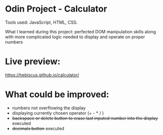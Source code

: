 # Odin Project - Calculator
Tools used: JavaScript, HTML, CSS.

What I learned during this project: perfected DOM manipulation skills along with more complicated logic needed to display and operate on proper numbers
# Live preview: 
https://hebiscus.github.io/calculator/
# What could be improved:
- numbers not overflowing the display
- displaying currently chosen operator (+ - * / )
- ~~backspace or delete button to erase last inputed number into the display~~ executed
- ~~decimals button~~ executed
